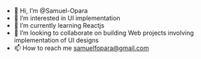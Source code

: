 - 👋 Hi, I’m @Samuel-Opara
- 👀 I’m interested in UI implementation
- 🌱 I’m currently learning Reactjs
- 💞️ I’m looking to collaborate on building Web projects involving implementation of UI designs
- 📫 How to reach me samuelfopara@gmail.com

<!---
Samuel-Opara/Samuel-Opara is a ✨ special ✨ repository because its `README.md` (this file) appears on your GitHub profile.
You can click the Preview link to take a look at your changes.
--->
